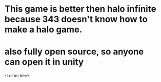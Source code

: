 # This game is better then halo infinite because 343 doesn't know how to make a halo game.
# also fully open source, so anyone can open it in unity
-Lol im here
